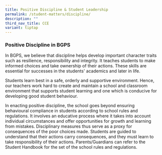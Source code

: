 ```yaml
---
title: Positive Discipline & Student Leadership
permalink: /student-matters/discipline/
description: ""
third_nav_title: CCE
variant: tiptap
---
```

### Positive Discipline in BGPS

In BGPS, we believe that discipline helps develop important character traits such as resilience, responsibility and integrity. It teaches students to make informed choices and take ownership of their actions. These skills are essential for successes in the students' academics and later in life.

Students learn best in a safe, orderly and supportive environment. Hence, our teachers work hard to create and maintain a school and classroom environment that supports student learning and one which is conducive for developing good student behaviour. 

In enacting positive discipline, the school goes beyond ensuring behavioural compliance in students according to school rules and regulations. It involves an educative process where it takes into account individual circumstances and offer opportunities for growth and learning from mistakes. Disciplinary measures thus serve as a proxy for consequences of the poor choices made. Students are guided to understand that their actions carry consequences, and they must learn to take responsibility of their actions. Parents/Guardians can refer to the Student Handbook for the set of the school rules and regulations.